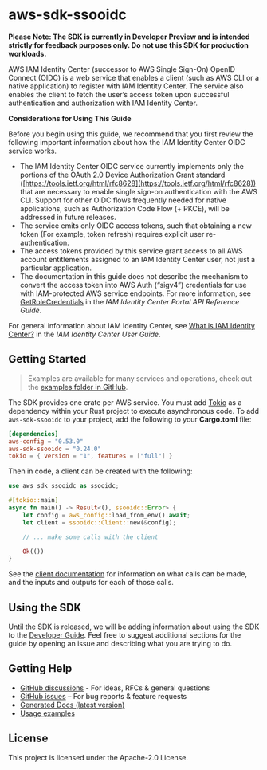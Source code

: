 # aws-sdk-ssooidc

**Please Note: The SDK is currently in Developer Preview and is intended strictly for
feedback purposes only. Do not use this SDK for production workloads.**

AWS IAM Identity Center (successor to AWS Single Sign-On) OpenID Connect (OIDC) is a web service that enables a client (such as AWS CLI or a native application) to register with IAM Identity Center. The service also enables the client to fetch the user’s access token upon successful authentication and authorization with IAM Identity Center.

__Considerations for Using This Guide__

Before you begin using this guide, we recommend that you first review the following important information about how the IAM Identity Center OIDC service works.
  - The IAM Identity Center OIDC service currently implements only the portions of the OAuth 2.0 Device Authorization Grant standard ([https://tools.ietf.org/html/rfc8628](https://tools.ietf.org/html/rfc8628)) that are necessary to enable single sign-on authentication with the AWS CLI. Support for other OIDC flows frequently needed for native applications, such as Authorization Code Flow (+ PKCE), will be addressed in future releases.
  - The service emits only OIDC access tokens, such that obtaining a new token (For example, token refresh) requires explicit user re-authentication.
  - The access tokens provided by this service grant access to all AWS account entitlements assigned to an IAM Identity Center user, not just a particular application.
  - The documentation in this guide does not describe the mechanism to convert the access token into AWS Auth (“sigv4”) credentials for use with IAM-protected AWS service endpoints. For more information, see [GetRoleCredentials](https://docs.aws.amazon.com/singlesignon/latest/PortalAPIReference/API_GetRoleCredentials.html) in the _IAM Identity Center Portal API Reference Guide_.

For general information about IAM Identity Center, see [What is IAM Identity Center?](https://docs.aws.amazon.com/singlesignon/latest/userguide/what-is.html) in the _IAM Identity Center User Guide_.

## Getting Started

> Examples are available for many services and operations, check out the
> [examples folder in GitHub](https://github.com/awslabs/aws-sdk-rust/tree/main/examples).

The SDK provides one crate per AWS service. You must add [Tokio](https://crates.io/crates/tokio)
as a dependency within your Rust project to execute asynchronous code. To add `aws-sdk-ssooidc` to
your project, add the following to your **Cargo.toml** file:

```toml
[dependencies]
aws-config = "0.53.0"
aws-sdk-ssooidc = "0.24.0"
tokio = { version = "1", features = ["full"] }
```

Then in code, a client can be created with the following:

```rust
use aws_sdk_ssooidc as ssooidc;

#[tokio::main]
async fn main() -> Result<(), ssooidc::Error> {
    let config = aws_config::load_from_env().await;
    let client = ssooidc::Client::new(&config);

    // ... make some calls with the client

    Ok(())
}
```

See the [client documentation](https://docs.rs/aws-sdk-ssooidc/latest/aws_sdk_ssooidc/client/struct.Client.html)
for information on what calls can be made, and the inputs and outputs for each of those calls.

## Using the SDK

Until the SDK is released, we will be adding information about using the SDK to the
[Developer Guide](https://docs.aws.amazon.com/sdk-for-rust/latest/dg/welcome.html). Feel free to suggest
additional sections for the guide by opening an issue and describing what you are trying to do.

## Getting Help

* [GitHub discussions](https://github.com/awslabs/aws-sdk-rust/discussions) - For ideas, RFCs & general questions
* [GitHub issues](https://github.com/awslabs/aws-sdk-rust/issues/new/choose) – For bug reports & feature requests
* [Generated Docs (latest version)](https://awslabs.github.io/aws-sdk-rust/)
* [Usage examples](https://github.com/awslabs/aws-sdk-rust/tree/main/examples)

## License

This project is licensed under the Apache-2.0 License.


